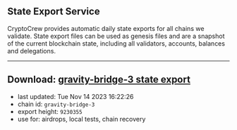 ## State Export Service
CryptoCrew provides automatic daily state exports for all chains we validate. State export files can be used as genesis files and are a snapshot of the current blockchain state, including all validators, accounts, balances and delegations.

---
**Download: [gravity-bridge-3 state export](https://dl.ccvalidators.com/SERVICE/gravitybridge/gravity-bridge-3_export_9230355.json)**
---

- last updated: Tue Nov 14 2023 16:22:26
- chain id: `gravity-bridge-3`
- export height: `9230355`
- use for: airdrops, local tests, chain recovery
